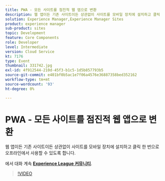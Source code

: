 ```yaml
---
title: PWA - 모든 사이트를 점진적 웹 앱으로 변환
description: 웹 앱이든 기존 사이트이든 상관없이 사이트를 모바일 장치에 설치하고 클릭 한 번으로 오프라인에서 사용할 수 있도록 합니다. 이 세션은 Adobe Developers Live 컨텐츠 이벤트의 일부로 전달되었습니다.
solution: Experience Manager,Experience Manager Sites
product: experience manager
sub-product: sites
topic: Development
feature: Core Components
role: Developer
level: Intermediate
version: Cloud Service
kt: 7176
type: Event
thumbnail: 331742.jpg
exl-id: 4f912544-210d-45f3-b1c5-1d5b857793b5
source-git-commit: e401bf0b5ac1e7f06a4576e36887358bed352162
workflow-type: tm+mt
source-wordcount: '93'
ht-degree: 0%

---
```


# PWA - 모든 사이트를 점진적 웹 앱으로 변환

웹 앱이든 기존 사이트이든 상관없이 사이트를 모바일 장치에 설치하고 클릭 한 번으로 오프라인에서 사용할 수 있도록 합니다.

에서 대화 계속 **[Experience League 커뮤니티](https://adobe.ly/36Yd3v6)**.

>[!VIDEO](https://video.tv.adobe.com/v/331742/?quality=12&learn=on&hidetitle=true)

